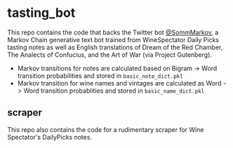 # tasting_bot

This repo contains the code that backs the Twitter bot [@SommMarkov](https://www.twitter.com/sommmarkov), a Markov Chain generative text bot trained from WineSpectator Daily Picks tasting notes as well as English translations of Dream of the Red Chamber, The Analects of Confucius, and the Art of War (via Project Gutenberg).

* Markov transitions for notes are calculated based on Bigram -> Word transition probabilities and stored in `basic_note_dict.pkl`
* Markov transition for wine names and vintages are calculated as Word -> Word transition probablities and stored in `basic_name_dict.pkl`

## scraper
This repo also contains the code for a rudimentary scraper for Wine Spectator's DailyPicks notes.
